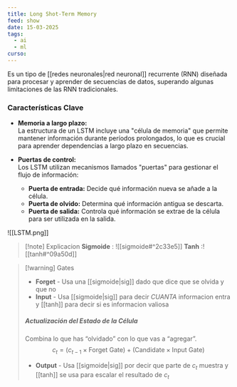 ```yaml
---
title: Long Shot-Term Memory
feed: show
date: 15-03-2025
tags:
  - ai
  - ml
curso:
---
```

Es un tipo de [[redes neuronales|red neuronal]] recurrente (RNN) diseñada para procesar y aprender de secuencias de datos, superando algunas limitaciones de las RNN tradicionales.

### Características Clave

- **Memoria a largo plazo:**  
    La estructura de un LSTM incluye una "célula de memoria" que permite mantener información durante períodos prolongados, lo que es crucial para aprender dependencias a largo plazo en secuencias.
    
- **Puertas de control:**  
    Los LSTM utilizan mecanismos llamados "puertas" para gestionar el flujo de información:
    
    - **Puerta de entrada:** Decide qué información nueva se añade a la célula.
    - **Puerta de olvido:** Determina qué información antigua se descarta.
    - **Puerta de salida:** Controla qué información se extrae de la célula para ser utilizada en la salida.

![[LSTM.png]]

>[!note] Explicacion
>**Sigmoide** : ![[sigmoide#^2c33e5]]
>**Tanh** :![[tanh#^09a50d]]

>[!warning] Gates
>- **Forget** - Usa una [[sigmoide|sig]] dado que dice que se olvida y que no
>- **Input** - Usa [[sigmoide|sig]] para decir *CUANTA* informacion entra y [[tanh]] para decir si es informacion valiosa
>##### Actualización del Estado de la Célula 
>Combina lo que has “olvidado” con lo que vas a “agregar”.
$$c_{t} = (c_{t-1} \times \text{Forget Gate}) + (\text{Candidate} \times \text{Input Gate})$$
>- **Output** - Usa [[sigmoide|sig]] por decir que parte de $c_t$ muestra y [[tanh]] se usa para escalar el resultado de $c_t$



